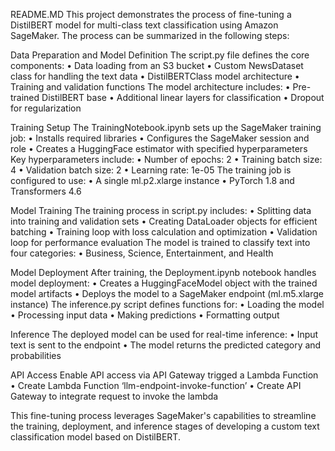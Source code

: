 README.MD
This project demonstrates the process of fine-tuning a DistilBERT model for multi-class text classification using Amazon SageMaker. The process can be summarized in the following steps:

Data Preparation and Model Definition
The script.py file defines the core components:
•	Data loading from an S3 bucket
•	Custom NewsDataset class for handling the text data
•	DistilBERTClass model architecture
•	Training and validation functions
The model architecture includes:
•	Pre-trained DistilBERT base
•	Additional linear layers for classification
•	Dropout for regularization

Training Setup
The TrainingNotebook.ipynb sets up the SageMaker training job:
•	Installs required libraries
•	Configures the SageMaker session and role
•	Creates a HuggingFace estimator with specified hyperparameters
Key hyperparameters include:
•	Number of epochs: 2
•	Training batch size: 4
•	Validation batch size: 2
•	Learning rate: 1e-05
The training job is configured to use:
•	A single ml.p2.xlarge instance
•	PyTorch 1.8 and Transformers 4.6

Model Training
The training process in script.py includes:
•	Splitting data into training and validation sets
•	Creating DataLoader objects for efficient batching
•	Training loop with loss calculation and optimization
•	Validation loop for performance evaluation
The model is trained to classify text into four categories:
•	Business, Science, Entertainment, and Health

Model Deployment
After training, the Deployment.ipynb notebook handles model deployment:
•	Creates a HuggingFaceModel object with the trained model artifacts
•	Deploys the model to a SageMaker endpoint (ml.m5.xlarge instance)
The inference.py script defines functions for:
•	Loading the model
•	Processing input data
•	Making predictions
•	Formatting output

Inference
The deployed model can be used for real-time inference:
•	Input text is sent to the endpoint
•	The model returns the predicted category and probabilities

API Access
Enable API access via API Gateway trigged a Lambda Function 
•	Create Lambda Function ‘llm-endpoint-invoke-function’
•	Create API Gateway to integrate request to invoke the lambda


This fine-tuning process leverages SageMaker's capabilities to streamline the training, deployment, and inference stages of developing a custom text classification model based on DistilBERT.

